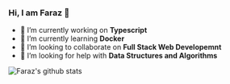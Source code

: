 ### Hi, I am Faraz 👋

- 🔭 I’m currently working on **Typescript**
- 🌱 I’m currently learning **Docker**
- 👯 I’m looking to collaborate on **Full Stack Web Developemnt**
- 🤔 I’m looking for help with **Data Structures and Algorithms**



![Faraz's github stats](https://github-readme-stats.vercel.app/api?username=faraz16iqbal&theme=radical&hide=issues&count_private=true&show_icons=true)


